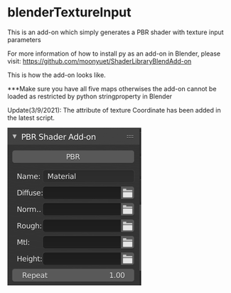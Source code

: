 # blenderTextureInput
This is an add-on which simply generates a PBR shader with texture input parameters

For more information of how to install py as an add-on in Blender, please visit: https://github.com/moonyuet/ShaderLibraryBlendAdd-on

This is how the add-on looks like.

***Make sure you have all five maps otherwises the add-on cannot be loaded as restricted by python stringproperty in Blender

Update(3/9/2021): The attribute of texture Coordinate has been added in the latest script.


![alt text](https://github.com/moonyuet/blenderTextureInput/blob/main/texturecoordinate.PNG?raw=true)

